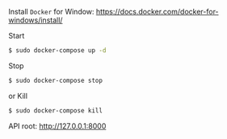
Install `Docker` for Window: https://docs.docker.com/docker-for-windows/install/

Start
```sh
$ sudo docker-compose up -d
```
Stop
```sh
$ sudo docker-compose stop
```
or Kill
```sh
$ sudo docker-compose kill
```

API root: http://127.0.0.1:8000
